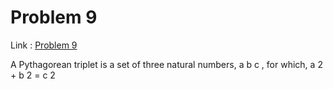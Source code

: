 Problem 9
=======

Link : [Problem 9](http://projecteuler.net/problem=9 "Problem 9")
 
 A Pythagorean triplet is a set of three natural numbers,  a     b     c , for which, 
   a  2  +  b  2  =  c  2  
